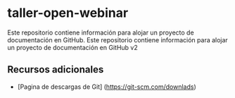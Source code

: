 # taller-open-webinar
Este repositorio contiene información para alojar un proyecto de documentación en GitHub.
Este repositorio contiene información para alojar un proyecto de documentación en GitHub v2

## Recursos adicionales

* [Pagina de descargas de Git] (https://git-scm.com/downlads)
